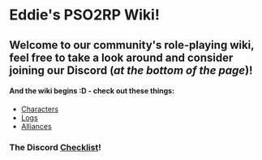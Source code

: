 # Eddie's PSO2RP Wiki!



## Welcome to our community's role-playing wiki, feel free to take a look around and consider joining our Discord (*at the bottom of the page*)!

#### And the wiki begins :D - check out these things: 
- [Characters](SubIndexes/Characters/Characters.md)
- [Logs](SubIndexes/Logs/LogsIndex.md)
- [Alliances](SubIndexes/Alliances/Alliances.md)


### The Discord [Checklist](OffTopicIndexes/DiscordChecklist.md)!